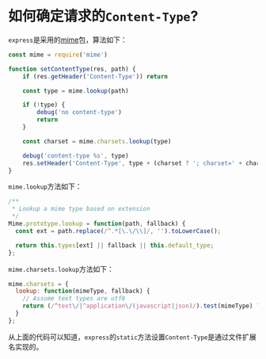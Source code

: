 # 如何确定请求的`Content-Type`?

`express`是采用的[mime](https://www.npmjs.com/package/mime)包，算法如下：
```js
const mime = require('mime')

function setContentType(res, path) {
    if (res.getHeader('Content-Type')) return

    const type = mime.lookup(path)

    if (!type) {
        debug('no content-type')
        return
    }

    const charset = mime.charsets.lookup(type)

    debug('content-type %s', type)
    res.setHeader('Content-Type', type + (charset ? '; charset=' + charset : ''))
}
```

`mime.lookup`方法如下：
```js
/**
 * Lookup a mime type based on extension
 */
Mime.prototype.lookup = function(path, fallback) {
  const ext = path.replace(/^.*[\.\/\\]/, '').toLowerCase();

  return this.types[ext] || fallback || this.default_type;
};
```

`mime.charsets.lookup`方法如下：
```js
mime.charsets = {
  lookup: function(mimeType, fallback) {
    // Assume text types are utf8
    return (/^text\/|^application\/(javascript|json)/).test(mimeType) ? 'UTF-8' : fallback;
  }
};
```

从上面的代码可以知道，`express`的`static`方法设置`Content-Type`是通过文件扩展名实现的。
